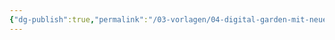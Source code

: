 ```yaml
---
{"dg-publish":true,"permalink":"/03-vorlagen/04-digital-garden-mit-neuer-front-matter/","dgHomeLink":true,"dgPassFrontmatter":false}
---
```


